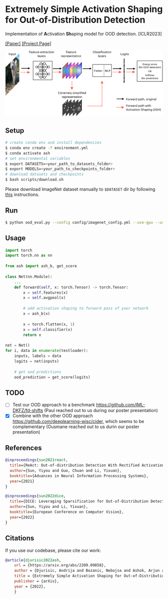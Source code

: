 # Extremely Simple Activation Shaping for Out-of-Distribution Detection

Implementation of **A**ctivation **Sh**aping model for OOD detection. [ICLR2023]

<a href="https://arxiv.org/abs/2209.09858" target="_blank">[Paper]</a> <a href="https://andrijazz.github.io/ash/" target="_blank">[Project Page]</a>

![Activation Shaping method](resources/overview_figure_cropped-min.png)
## Setup

```bash
# create conda env and install dependencies
$ conda env create -f environment.yml
$ conda activate ash
# set environmental variables
$ export DATASETS=<your_path_to_datasets_folder>
$ export MODELS=<your_path_to_checkpoints_folder>
# download datasets and checkpoints
$ bash scripts/download.sh
```
Please download ImageNet dataset manually to `$DATASET` dir by following [this](https://gist.github.com/bonlime/4e0d236cf98cd5b15d977dfa03a63643) instructions.

## Run
```bash
$ python ood_eval.py --config config/imagenet_config.yml --use-gpu --use-tqdm
```

## Usage

```python
import torch
import torch.nn as nn

from ash import ash_b, get_score

class Net(nn.Module):
    ...
    def forward(self, x: torch.Tensor) -> torch.Tensor:
        x = self.features(x)
        x = self.avgpool(x)
        
        # add activation shaping to forward pass of your network
        x = ash_b(x)
        
        x = torch.flatten(x, 1)
        x = self.classifier(x)
        return x

net = Net()
for i, data in enumerate(testloader):
    inputs, labels = data
    logits = net(inputs)
    
    # get ood predictions
    ood_prediction = get_score(logits)
```
## TODO

- [ ] Test our OOD approach to a benchmark https://github.com/IML-DKFZ/fd-shifts (Paul reached out to us during our poster presentation)
- [x] Combine with the other OOD approach https://github.com/deeplearning-wisc/cider, which seems to be complementary (Ousmane reached out to us durin our poster presentation)

## References

```bibtex
@inproceedings{sun2021react,
  title={ReAct: Out-of-distribution Detection With Rectified Activations},
  author={Sun, Yiyou and Guo, Chuan and Li, Yixuan},
  booktitle={Advances in Neural Information Processing Systems},
  year={2021}
}
```

```bibtex
@inproceedings{sun2022dice,
  title={DICE: Leveraging Sparsification for Out-of-Distribution Detection},
  author={Sun, Yiyou and Li, Yixuan},
  booktitle={European Conference on Computer Vision},
  year={2022}
}
```
      
## Citations

If you use our codebase, please cite our work:

```bibtex
@article{djurisic2022ash,
    url = {https://arxiv.org/abs/2209.09858},
    author = {Djurisic, Andrija and Bozanic, Nebojsa and Ashok, Arjun and Liu, Rosanne},
    title = {Extremely Simple Activation Shaping for Out-of-Distribution Detection},
    publisher = {arXiv},
    year = {2022},
    }
```
